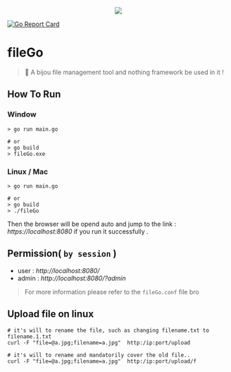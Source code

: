 <p align="center">
	<a href=""><img src="https://ishacker.net/2020/06/21/image-repo/Go/project/fileGo/logo/fileGo-logo-screely.png"></a>
<p align="center">
	
[![Go Report Card](https://goreportcard.com/badge/github.com/YUbuntu0109/fileGo)](https://goreportcard.com/report/github.com/YUbuntu0109/fileGo)


# fileGo
> 📁 A bijou file management tool and nothing framework be used in it !


## How To Run
### Window
```shell script
> go run main.go   

# or
> go build
> fileGo.exe
```
### Linux / Mac
```shell script
> go run main.go

# or
> go build
> ./fileGo
```

Then the browser will be opend auto and jump to the link : *https://localhost:8080* if you run it successfully .


## Permission( `by session` )
* user : *http://localhost:8080/*
* admin : *http://localhost:8080/?admin*
> For more information please refer to the `fileGo.conf` file bro


## Upload file on linux
```shell script
# it's will to rename the file, such as changing filename.txt to filename.1.txt 
curl -F "file=@a.jpg;filename=a.jpg"  http:/ip:port/upload

# it's will to rename and mandatorily cover the old file..
curl -F "file=@a.jpg;filename=a.jpg"  http:/ip:port/upload/f
```
